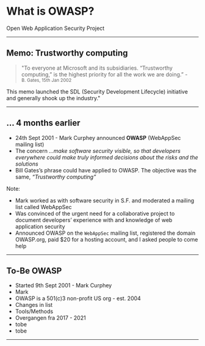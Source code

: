 <!-- .slide: data-background-image="./content/images/owasp-logo-white.svg" data-background-size="15%" data-background-position="right 2% top 2%"-->

# What is OWASP?

Open Web Application Security Project

---
## Memo: Trustworthy computing

>"To everyone at Microsoft and its subsidiaries. “Trustworthy computing,” is the highest priority for all the work we are doing.” - <br><small>B. Gates, 15th Jan 2002</small>

This memo launched the SDL (Security Development Lifecycle) initiative and generally shook up the industry."

---

## ... 4 months earlier

- 24th Sept 2001 - Mark Curphey announced **OWASP** (WebAppSec mailing list)
- The concern _...make software security visible, so that developers everywhere could make truly informed decisions about the risks and the solutions_
- Bill Gates’s phrase could have applied to OWASP. The objective was the same, _“Trustworthy computing”_

Note: 
- Mark worked as with software security in S.F. and moderated a mailing list called WebAppSec
- Was convinced of the urgent need for a collaborative project to document developers’ experience with and knowledge of web application security
- Announced OWASP on the <code>WebAppSec</code> mailing list, registered the domain OWASP.org, paid $20 for a hosting account, and I asked people to come help

---
## To-Be OWASP

- Started 9th Sept 2001 - Mark Curphey<!-- .element: style="font-size:0.9em"-->
- Mark
- OWASP is a 501(c)3 non-profit US org - est. 2004
- Changes in list<!-- .element: style="font-size:0.9em"-->
- Tools/Methods<!-- .element: style="font-size:0.9em"-->
- Overgangen fra 2017 - 2021
- tobe<!-- .element: style="font-size:0.9em"-->
- tobe<!-- .element: style="font-size:0.9em"-->

---
